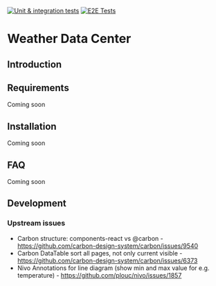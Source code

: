 [![Unit & integration tests](https://github.com/Daveiano/weather-data-center/actions/workflows/unit_tests.yml/badge.svg)](https://github.com/Daveiano/weather-data-center/actions/workflows/unit_tests.yml)
[![E2E Tests](https://github.com/Daveiano/weather-data-center/actions/workflows/e2e_tests.yml/badge.svg)](https://github.com/Daveiano/weather-data-center/actions/workflows/e2e_tests.yml)

# Weather Data Center

## Introduction

## Requirements

Coming soon

## Installation

Coming soon

## FAQ

Coming soon

## Development

### Upstream issues

* Carbon structure: components-react vs @carbon - https://github.com/carbon-design-system/carbon/issues/9540
* Carbon DataTable sort all pages, not only current visible - https://github.com/carbon-design-system/carbon/issues/6373
* Nivo Annotations for line diagram (show min and max value for e.g. temperature) - https://github.com/plouc/nivo/issues/1857